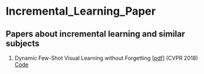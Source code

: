 # Incremental_Learning_Paper
## Papers about incremental learning and similar subjects


1. Dynamic Few-Shot Visual Learning without Forgetting [[pdf]](https://arxiv.org/pdf/1804.09458.pdf)
  (CVPR 2018) [Code](https://github.com/gidariss/FewShotWithoutForgetting)
